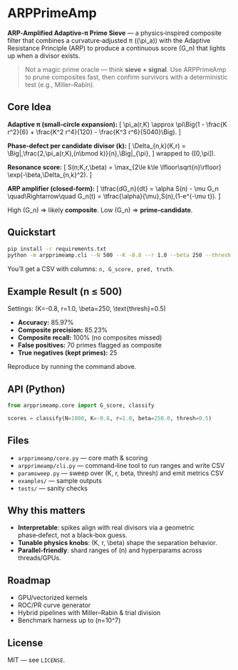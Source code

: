 # ARPPrimeAmp

**ARP‑Amplified Adaptive‑π Prime Sieve** — a physics‑inspired composite filter that combines a curvature‑adjusted π (\(\pi_a\)) with the Adaptive Resistance Principle (ARP) to produce a continuous score \(G_n\) that lights up when a divisor exists.

> Not a magic prime oracle — think **sieve + signal**. Use ARPPrimeAmp to prune composites fast, then confirm survivors with a deterministic test (e.g., Miller–Rabin).

## Core Idea

**Adaptive π (small‑circle expansion):**
\[
\pi_a(r,K) \approx \pi\Big(1 - \frac{K r^2}{6} + \frac{K^2 r^4}{120} - \frac{K^3 r^6}{5040}\Big).
\]

**Phase‑defect per candidate divisor \(k\):**
\[
\Delta_{n,k}(K,r) = \Big\|\,\frac{2\,\pi_a(r,K)\,(n\bmod k)}{n}\,\Big\|_{\pi},
\]
wrapped to \([0,\pi]\).

**Resonance score:**
\[
S(n;K,r,\beta) = \max_{2\le k\le \lfloor\sqrt{n}\rfloor} \exp(-\beta\,\Delta_{n,k}^2).
\]

**ARP amplifier (closed‑form):**
\[
\tfrac{dG_n}{dt} = \alpha S(n) - \mu G_n
\quad\Rightarrow\quad
G_n(t) = \tfrac{\alpha}{\mu}\,S(n)\,(1-e^{-\mu t}).
\]

High \(G_n\) ⇒ likely **composite**. Low \(G_n\) ⇒ **prime‑candidate**.

## Quickstart

```bash
pip install -r requirements.txt
python -m arpprimeamp.cli --N 500 --K -0.8 --r 1.0 --beta 250 --thresh 0.5 --out examples/demo_500.csv
```

You’ll get a CSV with columns: `n, G_score, pred, truth`.

## Example Result (n ≤ 500)

Settings: \(K=-0.8, r=1.0, \beta=250, \text{thresh}=0.5\)

- **Accuracy:** 85.97%
- **Composite precision:** 85.23%
- **Composite recall:** 100% (no composites missed)
- **False positives:** 70 primes flagged as composite
- **True negatives (kept primes):** 25

Reproduce by running the command above.

## API (Python)

```python
from arpprimeamp.core import G_score, classify

scores = classify(N=1000, K=-0.8, r=1.0, beta=250.0, thresh=0.5)
```

## Files

- `arpprimeamp/core.py` — core math & scoring
- `arpprimeamp/cli.py` — command‑line tool to run ranges and write CSV
- `paramsweep.py` — sweep over (K, r, beta, thresh) and emit metrics CSV
- `examples/` — sample outputs
- `tests/` — sanity checks

## Why this matters

- **Interpretable**: spikes align with real divisors via a geometric phase‑defect, not a black‑box guess.
- **Tunable physics knobs**: \(K, r, \beta\) shape the separation behavior.
- **Parallel‑friendly**: shard ranges of \(n\) and hyperparams across threads/GPUs.

## Roadmap

- GPU/vectorized kernels
- ROC/PR curve generator
- Hybrid pipelines with Miller–Rabin & trial division
- Benchmark harness up to \(n=10^7\)

## License

MIT — see `LICENSE`.
